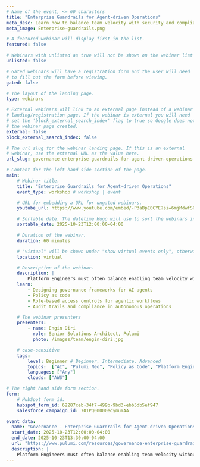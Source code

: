 ```yaml
---
# Name of the event, <= 60 characters
title: "Enterprise Guardrails for Agent-driven Operations"
meta_desc: Learn how to balance team velocity with security and compliance by implementing governance frameworks for AI agents and policy as code.
meta_image: Enterprise-guardrails.png‎

# A featured webinar will display first in the list.
featured: false

# Webinars with unlisted as true will not be shown on the webinar list
unlisted: false

# Gated webinars will have a registration form and the user will need
# to fill out the form before viewing.
gated: false

# The layout of the landing page.
type: webinars

# External webinars will link to an external page instead of a webinar
# landing/registration page. If the webinar is external you will need
# set the 'block_external_search_index' flag to true so Google does not index
# the webinar page created.
external: false
block_external_search_index: false

# The url slug for the webinar landing page. If this is an external
# webinar, use the external URL as the value here.
url_slug: governance-enterprise-guardrails-for-agent-driven-operations

# Content for the left hand side section of the page.
main:
    # Webinar title.
    title: "Enterprise Guardrails for Agent-driven Operations"
    event_type: workshop # workshop | event

    # URL for embedding a URL for ungated webinars.
    youtube_url: https://www.youtube.com/embed/-P3aBpE0CYE?si=6mjMdwfSGkDUmiyg

    # Sortable date. The datetime Hugo will use to sort the webinars in date order.
    sortable_date: 2025-10-23T12:00:00-04:00

    # Duration of the webinar.
    duration: 60 minutes

    # "virtual" will be shown under "show virtual events only", otherwise shown as City, State (seattle, wa)
    location: virtual

    # Description of the webinar.
    description: |
        Platform Engineers must often balance enabling team velocity without losing control of security and compliance for their infrastructure. In this session, we'll demonstrate how to augment infrastructure agents, enabling faster time to market with common-sense policy controls that balance speed and safety.
    learn:
        - Designing governance frameworks for AI agents
        - Policy as code
        - Role-based access controls for agentic workflows
        - Audit trails and compliance in autonomous operations

    # The webinar presenters
    presenters:
        - name: Engin Diri
          role: Senior Solutions Architect, Pulumi
          photo: /images/team/engin-diri.jpg

    # case-sensitive
    tags:
        level: Beginner # Beginner, Intermediate, Advanced
        topics:  ["AI", "Pulumi Neo", "Policy as Code", "Platform Engineering"]
        languages: ["Any"]
        clouds: ["AWS"]

# The right hand side form section.
form:
    # HubSpot form id.
    hubspot_form_id: 62287ceb-34f7-499b-9bd3-ebb5db5ef947
    salesforce_campaign_id: 701PQ00000edymuYAA

event_data:
  name: "Governance - Enterprise Guardrails for Agent-driven Operations"
  start_date: 2025-10-23T12:00:00-04:00
  end_date: 2025-10-23T13:30:00-04:00
  url: "https://www.pulumi.com/resources/governance-enterprise-guardrails-for-agent-driven-operations/"
  description: |
    Platform Engineers must often balance enabling team velocity without losing control of security and compliance for their infrastructure. In this session, we'll demonstrate how to augment infrastructure agents, enabling faster time to market with common-sense policy controls that balance speed and safety.
---
```

